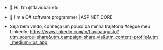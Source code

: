 - 👋 Hi, I’m @flaviobarreto
- 👀 I'm a C# software programmer | ASP NET CORE

- Seja bem vindo, conheça um pouco da minha trajetória 
#segue meu LinkedIn; 
https://www.linkedin.com/in/flavioaugusto?utm_source=share&utm_campaign=share_via&utm_content=profile&utm_medium=ios_app



<!---
flaviobarreto/flaviobarreto is a ✨ special ✨ repository because its `README.md` (this file) appears on your GitHub profile.
You can click the Preview link to take a look at your changes.
--->
